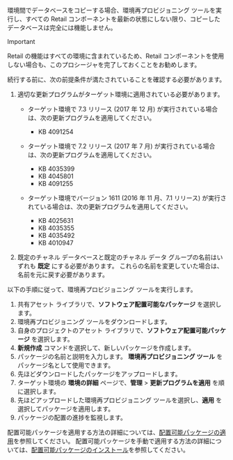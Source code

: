 環境間でデータベースをコピーする場合、環境再プロビジョニング ツールを実行し、すべての Retail コンポーネントを最新の状態にしない限り、コピーしたデータベースは完全には機能しません。

> [!IMPORTANT]
> Retail の機能はすべての環境に含まれているため、Retail コンポーネントを使用しない場合も、このプロシージャを完了しておくことをお勧めします。 

続行する前に、次の前提条件が満たされていることを確認する必要があります。

1. 適切な更新プログラムがターゲット環境に適用されている必要があります。

    - ターゲット環境で 7.3 リリース (2017 年 12 月) が実行されている場合は、次の更新プログラムを適用してください。

        - KB 4091254

    - ターゲット環境で 7.2 リリース (2017 年 7 月) が実行されている場合は、次の更新プログラムを適用してください。

        - KB 4035399
        - KB 4045801
        - KB 4091255

    - ターゲット環境でバージョン 1611 (2016 年 11 月、7.1 リリース) が実行されている場合は、次の更新プログラムを適用してください。

        - KB 4025631
        - KB 4035355
        - KB 4035492
        - KB 4010947

2. 既定のチャネル データベースと既定のチャネル データ グループの名前はいずれも **既定** にする必要があります。 これらの名前を変更していた場合は、名前を元に戻す必要があります。

以下の手順に従って、環境再プロビジョニング ツールを実行します。

1. 共有アセット ライブラリで、**ソフトウェア配置可能なパッケージ** を選択します。
2. 環境再プロビジョニング ツールをダウンロードします。
3. 自身のプロジェクトのアセット ライブラリで、**ソフトウェア配置可能パッケージ** を選択します。
4. **新規作成** コマンドを選択して、新しいパッケージを作成します。
5. パッケージの名前と説明を入力します。 **環境再プロビジョニング ツール** をパッケージ名として使用できます。
6. 先ほどダウンロードしたパッケージをアップロードします。
7. ターゲット環境の **環境の詳細** ページで、**管理** \> **更新プログラムを適用** を順に選択します。
8. 先ほどアップロードした環境再プロビジョニング ツールを選択し、**適用** を選択してパッケージを適用します。
9. パッケージの配置の進捗を監視します。 

配置可能パッケージを適用する方法の詳細については、[配置可能パッケージの適用](../deployment/create-apply-deployable-package.md)を参照してください。 配置可能パッケージを手動で適用する方法の詳細については、[配置可能パッケージのインストール](../deployment/install-deployable-package.md)を参照してください。
